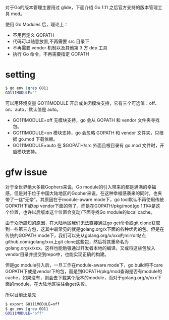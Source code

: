 对于Go的版本管理主要用过 glide，下面介绍 Go 1.11 之后官方支持的版本管理工具 mod。

使用 Go Modules 后，理论上：
* 不用再定义 GOPATH 
* 代码可以随意放置,不再需要 src 目录下
* 不再需要 vendor 机制以及其他第 3 方 dep 工具
* 执行 Go 命令，不再需要指定 GOPATH

# setting
```bash
$ go env |grep GO11
GO111MODULE=""
```
可以用环境变量 GO111MODULE 开启或关闭模块支持，它有三个可选值：off、on、auto，默认值是 auto。
* GO111MODULE=off 无模块支持，go 会从 GOPATH 和 vendor 文件夹寻找包。
* GO111MODULE=on 模块支持，go 会忽略 GOPATH 和 vendor 文件夹，只根据 go.mod 下载依赖。
* GO111MODULE=auto 在 $GOPATH/src 外面且根目录有 go.mod 文件时，开启模块支持。

# gfw issue
对于全世界绝大多数Gophers来说，Go module的引入带来的都是满满的幸福感，但是对于位于中国大陆地区的Gopher来说，在这种幸福感袭来的同时，也夹带了一丝“无奈”。其原因在于module-aware mode下，go tool默认不再使用传统GOPATH下或top vendor下面的包了，而是在GOPATH/pkg/mod(go 1.11中是这个位置，也许以后版本这个位置会变动)下面寻找Go module的local cache。

由于众所周知的原因，在大陆地区我们无法直接通过go get命令或git clone获取到一些第三方包，这其中最常见的就是golang.org/x下面的各种优秀的包。但是在传统的GOPATH mode下，我们可以先从golang.org/x/xxx的mirror站点github.com/golang/xxx上git clone这些包，然后将其重命名为golang.org/x/xxx。这样也能勉强通过开发者本地的编译。又或将这些包放入vendor目录并提交到repo中，也能实现正确的构建。

但是go module引入后，一旦工作在module-aware mode下，go build将不care GOPATH下或是vendor下的包，而是到GOPATH/pkg/mod查询是否有module的cache，如果没有，则会去下载某个版本的module，而对于golang.org/x/xxx下面的module，在大陆地区往往会get失败。

所以目前还是先
```bash
$ export GO111MODULE=off
$ go env |grep GO11
GO111MODULE="off"
```
